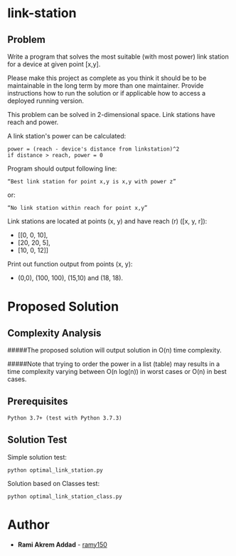# link-station
## Problem
Write a program that solves the most suitable (with most power) link station for a device at given point [x,y].

Please make this project as complete as you think it should be to be maintainable in the long term by more than one maintainer. Provide instructions how to run the solution or if applicable how to access a deployed running version. 

This problem can be solved in 2-dimensional space. Link stations have reach and power.

A link station's power can be calculated:


```
power = (reach - device's distance from linkstation)^2
if distance > reach, power = 0
```


Program should output following line:
```
“Best link station for point x,y is x,y with power z”
```
or:
```
“No link station within reach for point x,y”
```


Link stations are located at points (x, y) and have reach (r) ([x, y, r]):
- [[0, 0, 10],
- [20, 20, 5],
- [10, 0, 12]]


Print out function output from points (x, y):
- (0,0), (100, 100), (15,10) and (18, 18).


# Proposed Solution

## Complexity Analysis

#####The proposed solution will output solution in O(n) time complexity. 

#####Note that trying to order the power in a list (table) may results in a time complexity varying between O(n log(n)) in worst cases or O(n) in best cases.

## Prerequisites


```
Python 3.7+ (test with Python 3.7.3)
```

## Solution Test


Simple solution test:
```
python optimal_link_station.py
```

Solution based on Classes test:
```
python optimal_link_station_class.py
```
# Author
* **Rami Akrem Addad**  - [ramy150](https://github.com/ramy150)

